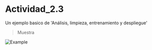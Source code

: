 # Actividad_2.3

Un ejemplo basico de 'Análisis, limpieza, entrenamiento y despliegue'
>Muestra

![Example](https://raw.githubusercontent.com/MariaDelCarmenHernandezDiaz/Actividad_2.3/main/Capturas/Captura.PNG "Muestra del resultado")
